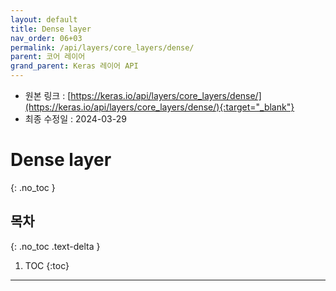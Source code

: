 ```yaml
---
layout: default
title: Dense layer
nav_order: 06+03
permalink: /api/layers/core_layers/dense/
parent: 코어 레이어
grand_parent: Keras 레이어 API
---
```


* 원본 링크 : [https://keras.io/api/layers/core_layers/dense/](https://keras.io/api/layers/core_layers/dense/){:target="_blank"}
* 최종 수정일 : 2024-03-29

# Dense layer
{: .no_toc }

## 목차
{: .no_toc .text-delta }

1. TOC
{:toc}

---
